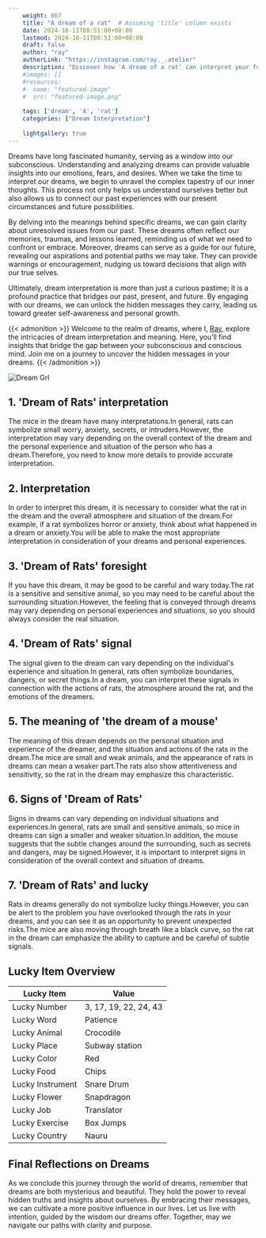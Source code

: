 ```yaml
---
    weight: 867
    title: "A dream of a rat"  # Assuming 'title' column exists
    date: 2024-10-11T08:51:00+08:00
    lastmod: 2024-10-11T08:51:00+08:00
    draft: false
    author: "ray"
    authorLink: "https://instagram.com/ray._.atelier"
    description: "Discover how 'A dream of a rat' can interpret your future and uncover its significant meanings in your life."
    #images: []
    #resources:
    #- name: "featured-image"
    #  src: "featured-image.png"
    
    tags: ['dream', 'A', 'rat']
    categories: ["Dream Interpretation"]
    
    lightgallery: true
---
```

    
Dreams have long fascinated humanity, serving as a window into our subconscious. Understanding and analyzing dreams can provide valuable insights into our emotions, fears, and desires. When we take the time to interpret our dreams, we begin to unravel the complex tapestry of our inner thoughts. This process not only helps us understand ourselves better but also allows us to connect our past experiences with our present circumstances and future possibilities.

By delving into the meanings behind specific dreams, we can gain clarity about unresolved issues from our past. These dreams often reflect our memories, traumas, and lessons learned, reminding us of what we need to confront or embrace. Moreover, dreams can serve as a guide for our future, revealing our aspirations and potential paths we may take. They can provide warnings or encouragement, nudging us toward decisions that align with our true selves.

Ultimately, dream interpretation is more than just a curious pastime; it is a profound practice that bridges our past, present, and future. By engaging with our dreams, we can unlock the hidden messages they carry, leading us toward greater self-awareness and personal growth.

{{< admonition >}}
Welcome to the realm of dreams, where I, [Ray](https://instagram.com/ray._.atelier), explore the intricacies of dream interpretation and meaning. Here, you’ll find insights that bridge the gap between your subconscious and conscious mind. Join me on a journey to uncover the hidden messages in your dreams.
{{< /admonition >}}

![Dream Grl](https://cdn.pixabay.com/photo/2017/11/02/03/35/gothic-2910057_1280.jpg "Dream Grl")

## 1. 'Dream of Rats' interpretation
The mice in the dream have many interpretations.In general, rats can symbolize small worry, anxiety, secrets, or intruders.However, the interpretation may vary depending on the overall context of the dream and the personal experience and situation of the person who has a dream.Therefore, you need to know more details to provide accurate interpretation.

## 2. Interpretation
In order to interpret this dream, it is necessary to consider what the rat in the dream and the overall atmosphere and situation of the dream.For example, if a rat symbolizes horror or anxiety, think about what happened in a dream or anxiety.You will be able to make the most appropriate interpretation in consideration of your dreams and personal experiences.

## 3. 'Dream of Rats' foresight
If you have this dream, it may be good to be careful and wary today.The rat is a sensitive and sensitive animal, so you may need to be careful about the surrounding situation.However, the feeling that is conveyed through dreams may vary depending on personal experiences and situations, so you should always consider the real situation.

## 4. 'Dream of Rats' signal
The signal given to the dream can vary depending on the individual's experience and situation.In general, rats often symbolize boundaries, dangers, or secret things.In a dream, you can interpret these signals in connection with the actions of rats, the atmosphere around the rat, and the emotions of the dreamers.

## 5. The meaning of 'the dream of a mouse'
The meaning of this dream depends on the personal situation and experience of the dreamer, and the situation and actions of the rats in the dream.The mice are small and weak animals, and the appearance of rats in dreams can mean a weaker part.The rats also show attentiveness and sensitivity, so the rat in the dream may emphasize this characteristic.

## 6. Signs of 'Dream of Rats'
Signs in dreams can vary depending on individual situations and experiences.In general, rats are small and sensitive animals, so mice in dreams can sign a smaller and weaker situation.In addition, the mouse suggests that the subtle changes around the surrounding, such as secrets and dangers, may be signed.However, it is important to interpret signs in consideration of the overall context and situation of dreams.

## 7. 'Dream of Rats' and lucky
Rats in dreams generally do not symbolize lucky things.However, you can be alert to the problem you have overlooked through the rats in your dreams, and you can see it as an opportunity to prevent unexpected risks.The mice are also moving through breath like a black curve, so the rat in the dream can emphasize the ability to capture and be careful of subtle signals.

## Lucky Item Overview
| Lucky Item          | Value              |
|---------------|--------------------|
| Lucky Number        | 3, 17, 19, 22, 24, 43  |
| Lucky Word          | Patience |
| Lucky Animal        | Crocodile |
| Lucky Place         | Subway station     |
| Lucky Color         | Red     |
| Lucky Food          | Chips      |
| Lucky Instrument    | Snare Drum |
| Lucky Flower        | Snapdragon    |
| Lucky Job           | Translator       |
| Lucky Exercise      | Box Jumps  |
| Lucky Country       | Nauru    |


##  Final Reflections on Dreams

As we conclude this journey through the world of dreams, remember that dreams are both mysterious and beautiful. They hold the power to reveal hidden truths and insights about ourselves. By embracing their messages, we can cultivate a more positive influence in our lives. Let us live with intention, guided by the wisdom our dreams offer. Together, may we navigate our paths with clarity and purpose.
